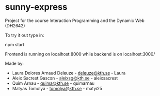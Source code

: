 # sunny-express
Project for the course Interaction Programming and the Dynamic Web (DH2642)

To try it out type in:

npm start

Frontend is running on localhost:8000 while backend is on localhost:3000/<functions>

Made by:

- Laura Dolores Arnaud Deleuze - deleuze@kth.se - Laura
- Aleix Sacrest Gascon - aleixsg@kth.se - aleixsacrest
- Quim Arnau - quima@kth.se - quimarnau
- Matyas Tomolya - tomolya@kth.se - matyi25
